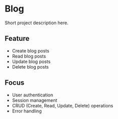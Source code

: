 # Blog

Short project description here.

## Feature

- Create blog posts
- Read blog posts
- Update blog posts
- Delete blog posts

## Focus

- User authentication
- Session management
- CRUD (Create, Read, Update, Delete) operations
- Error handling